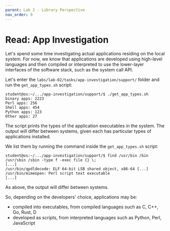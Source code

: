 ```yaml
---
parent: Lab 2 - Library Perspective
nav_order: 9
---
```


# Read: App Investigation

Let's spend some time investigating actual applications residing on the local system.
For now, we know that applications are developed using high-level languages and then compiled or interpreted to use the lower-layer interfaces of the software stack, such as the system call API.

Let's enter the `labs/lab-02/tasks/app-investigation/support/` folder and run the `get_app_types.sh` script:

```console
student@os:~/.../app-investigation/support/$ ./get_app_types.sh
binary apps: 2223
Perl apps: 256
Shell apps: 454
Python apps: 123
Other apps: 27
```

The script prints the types of the application executables in the system.
The output will differ between systems, given each has particular types of applications installed.

We list them by running the command inside the `get_app_types.sh` script:

```console
student@os:~/.../app-investigation/support/$ find /usr/bin /bin /usr/sbin /sbin -type f -exec file {} \;
[...]
/usr/bin/qpdldecode: ELF 64-bit LSB shared object, x86-64 [...]
/usr/bin/mimeopen: Perl script text executable
[...]
```

As above, the output will differ between systems.

So, depending on the developers' choice, applications may be:

- compiled into executables, from compiled languages such as C, C++, Go, Rust, D
- developed as scripts, from interpreted languages such as Python, Perl, JavaScript
